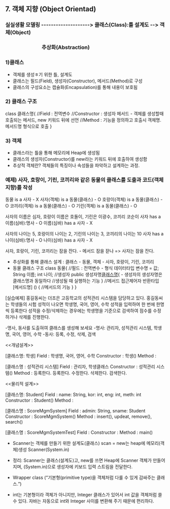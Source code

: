 ## 7. 객체 지향 (Object Orientad)

### 실실생활 모델링 --------------------> 클래스(Class):틀 설계도 --> 객체(Object)
### &emsp;&emsp;&emsp;&emsp;&emsp;&emsp;&emsp;추상화(Abstraction)
			  
### 1)클래스
- 객체를 생성ㅎ기 위한 틀, 설계도
- 클래스는 필드(Field), 생성자(Constructor), 메서드(Method)로 구성
- 클래스의 구성요소는 캡슐화(Encapsulation)를 통해 내용이 보호됨

### 2) 클래스 구조
class 클래스명{
	//Field : 전역변수
	//Constructor : 생성자 메서드 - 객체를 생성할때 호출되는 메서드, new 키워드 뒤에 선언 
	//Method : 기능을 정의하고 호출시 객체명.메서드명 형식으로 호출
}

### 3) 객체
- 클래스라는 틀을 통해 메모리에 Heap에 생성됨
- 클래스의 생성자(Constructor)를 new라는 키워드 뒤에 호출하여 생성함
- 추상적 객체란? 객체들의 특징이나 속성들을 파악하고 설계하는 과정.

### 예제) 사자, 호랑이, 기린, 코끼리와 같은 동물의 클래스를 도출과 코드(객체지향)를 작성
동물 is a 사자 - X
사자(객체) is a 동물(클래스) - O
호랑이(객체) is a 동물(클래스) - O
코끼리(객체) is a 동물(클래스) - O
기린(객체) is a 동물(클래스) - O

사자의 이름은 심자, 호랑이 이름은 호돌이, 기린은 이광수, 코끼리 코순이
사자 has a 이름(심바):명사 - O
이름(심바) has a 사자 - X

사자의 나이는 5, 호랑이의 나이는 2, 기린의 나이는 3, 코끼리의 나이는 10
사자 has a 나이(심바):명사 - O
나이(심바) has a 사자 - X

사자, 호랑이, 기린, 코끼리는 잠을 잔다. - 메서드
잠을 잗나 => 사자는 잠을 잔다.

- 추상화를 통해 클래스 설계 : 클래스 - 동물, 객체 - 사자, 호랑이, 기린, 코끼리
- 동물 클래스 구조
class 동물{
	//필드 : 전역변수 - 형식 데이터타입 변수명 = 값;
	String 이름;
	int 나이;
	//생성자
	public 생성자명[클래스명](){ - 생성자의 생성자명은 클래스명과 동일하다
		//생성될 때 실행하는 기능
	}
	//메서드
	접근제어자 반환타입 [메서드명] () {
		//메서드의 기능
	}
}

[실습예제]
홍길동씨는 더조은 고등학교의 성적관리 시스템을 담당하고 있다. 홍길동씨는 학생들의
시험 성적이 나오면 학생명, 국어, 영어, 수학 성적을 입력하여 한 번에 한명씩 등록한다
성적을 수정/삭제하는 경우에는 학생명을 기준으로 검색하여 점수를 수정하거나 삭제를 진행한다.

-명사, 동사를 도출혀여 클래스를 생성해 보세요
-명사: 관리자, 성적관리 시스템, 학생명, 국어, 영어, 수학
-동사: 등록, 수정, 삭제, 검색

<<개념설계>>

[클래스명: 학생]
Field : 학생명, 국어, 영어, 수학
Constructor : 학생()
Method : 

[클래스명 : 성적관리 시스템]
Field : 관리자, 학생클래스
Constructor : 성적관리 시스템()
Method : 등록한다. 등록한다. 수정한다. 삭제한다. 검색한다.
 
<<물리적 설계>>

[클래스명: Student]
Field : name: String, kor: int, eng: int, meth: int
Constructor : Student()
Method : 

[클래스명 : ScoreMgmSystem]
Field : admin: String, sname: Student
Constructor : ScoreMgmSystem()
Method : insert(), updeat, remove(), search()

[클래스명 : ScoreMgmSystemTest]
Field :
Constructor :
Method : main()






- Scanner는 객체를 만들기 위한 설계도(클래스) scan = new는 heap에 메모리(객체)생성 Scanner(System.in)
- 정리: Scanner는 클래스(설계도)고, new를 쓰면 Heap에 Scanner 객체가 만들어지며, (System.in)으로 생성자에 키보드 입력 스트림을 전달한다.

- Wrapper class (“기본형(primitive type)을 객체처럼 다룰 수 있게 감싸주는 클래스.”)
- int는 기본형이라 객체가 아니지만, Integer 클래스가 있어서 int 값을 객체처럼 쓸 수 있다. 자바는 자동으로 int와 Integer 사이를 변환해 주기 때문에 편리하다.

















